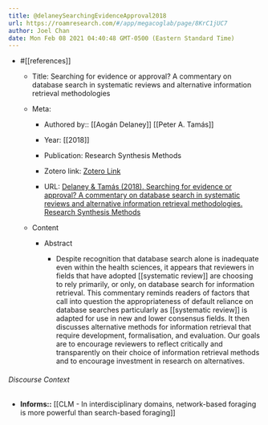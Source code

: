 ```yaml
---
title: @delaneySearchingEvidenceApproval2018
url: https://roamresearch.com/#/app/megacoglab/page/8KrC1jUC7
author: Joel Chan
date: Mon Feb 08 2021 04:40:48 GMT-0500 (Eastern Standard Time)
---
```


- #[[references]]

    - Title: Searching for evidence or approval? A commentary on database search in systematic reviews and alternative information retrieval methodologies

    - Meta:

        - Authored by:: [[Aogán Delaney]] [[Peter A. Tamás]]

        - Year: [[2018]]

        - Publication: Research Synthesis Methods

        - Zotero link: [Zotero Link](zotero://select/items/7_33D2U2H9)

        - URL: [Delaney & Tamás (2018). Searching for evidence or approval? A commentary on database search in systematic reviews and alternative information retrieval methodologies. Research Synthesis Methods](https://onlinelibrary.wiley.com/doi/abs/10.1002/jrsm.1282)

    - Content

        - Abstract

            - Despite recognition that database search alone is inadequate even within the health sciences, it appears that reviewers in fields that have adopted [[systematic review]] are choosing to rely primarily, or only, on database search for information retrieval. This commentary reminds readers of factors that call into question the appropriateness of default reliance on database searches particularly as [[systematic review]] is adapted for use in new and lower consensus fields. It then discusses alternative methods for information retrieval that require development, formalisation, and evaluation. Our goals are to encourage reviewers to reflect critically and transparently on their choice of information retrieval methods and to encourage investment in research on alternatives.

###### Discourse Context

- **Informs::** [[CLM - In interdisciplinary domains, network-based foraging is more powerful than search-based foraging]]
